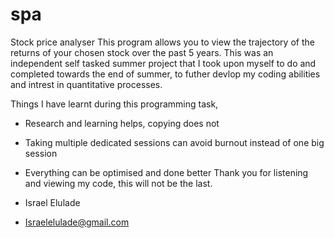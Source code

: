 # spa

Stock price analyser
This program allows you to view the trajectory of the returns of your chosen stock over the past 5 years.
This was an independent self tasked summer project that I took upon myself to do and completed towards the end of summer, 
to futher devlop my coding abilities and intrest in quantitative processes.


Things I have learnt during this programming task,
- Research and learning helps, copying does not
- Taking multiple dedicated sessions can avoid burnout instead of one big session
- Everything can be optimised and done better
  Thank you for listening and viewing my code, this will not be the last.

- Israel Elulade
- Israelelulade@gmail.com
